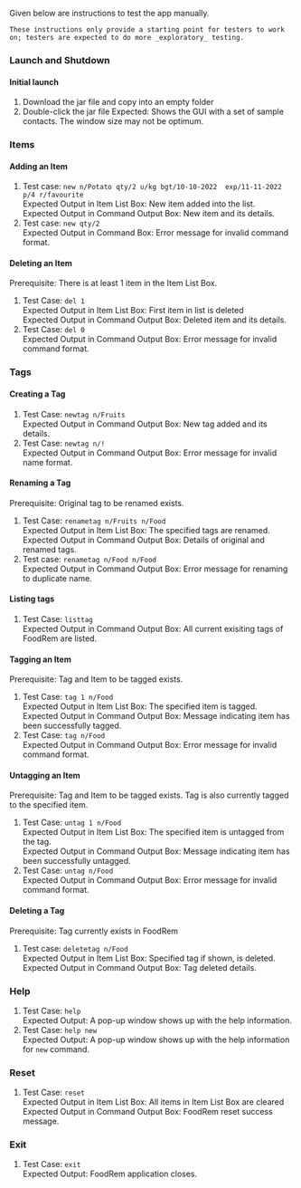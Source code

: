 <!-- markdownlint-disable-file first-line-h1 -->
Given below are instructions to test the app manually.

```note
These instructions only provide a starting point for testers to work on; testers are expected to do more _exploratory_ testing.
```

### Launch and Shutdown

#### Initial launch

1. Download the jar file and copy into an empty folder
1. Double-click the jar file Expected: Shows the GUI with a set of sample contacts. The window size may not be optimum.

### Items

#### Adding an Item

1. Test case: `new n/Potato qty/2 u/kg bgt/10-10-2022  exp/11-11-2022 p/4 r/favourite` <br> Expected Output in Item List Box: New item added into the list. <br> Expected Output in Command Output Box: New item and its details.
1. Test case: `new qty/2` <br> Expected Output in Command Box: Error message for invalid command format.

#### Deleting an Item

Prerequisite: There is at least 1 item in the Item List Box.

1. Test Case: `del 1`<br> Expected Output in Item List Box: First item in list is deleted <br> Expected Output in Command Output Box: Deleted item and its details.
1. Test Case: `del 0`<br> Expected Output in Command Output Box: Error message for invalid command format.

### Tags

#### Creating a Tag

1. Test Case: `newtag n/Fruits`<br> Expected Output in Command Output Box: New tag added and its details.
1. Test Case: `newtag n/!`<br> Expected Output in Command Output Box: Error message for invalid name format.

#### Renaming a Tag

Prerequisite: Original tag to be renamed exists.

1. Test Case: `renametag n/Fruits n/Food`<br> Expected Output in Item List Box: The specified tags are renamed. <br> Expected Output in Command Output Box: Details of original and renamed tags.
1. Test case: `renametag n/Food n/Food` <br>Expected Output in Command Output Box: Error message for renaming to duplicate name.

#### Listing tags

1. Test Case: `listtag` <br> Expected Output in Command Output Box: All current exisiting tags of FoodRem are listed.

#### Tagging an Item

Prerequisite: Tag and Item to be tagged exists.

1. Test Case: `tag 1 n/Food`<br> Expected Output in Item List Box: The specified item is tagged. <br> Expected Output in Command Output Box: Message indicating item has been successfully tagged.
1. Test Case: `tag n/Food`<br> Expected Output in Command Output Box: Error message for invalid command format.

#### Untagging an Item

Prerequisite: Tag and Item to be tagged exists. Tag is also currently tagged to the specified item.

1. Test Case: `untag 1 n/Food`<br> Expected Output in Item List Box: The specified item is untagged from the tag. <br> Expected Output in Command Output Box: Message indicating item has been successfully untagged.
1. Test Case: `untag n/Food`<br> Expected Output in Command Output Box: Error message for invalid command format.

#### Deleting a Tag

Prerequisite: Tag currently exists in FoodRem

1. Test case: `deletetag n/Food`<br> Expected Output in Item List Box: Specified tag if shown, is deleted. <br> Expected Output in Command Output Box: Tag deleted details.

### Help

1. Test Case: `help`<br> Expected Output: A pop-up window shows up with the help information.
1. Test Case: `help new`<br> Expected Output: A pop-up window shows up with the help information for `new` command.

### Reset

1. Test Case: `reset`<br> Expected Output in Item List Box: All items in Item List Box are cleared <br> Expected Output in Command Output Box: FoodRem reset success message.

### Exit

1. Test Case: `exit`<br> Expected Output: FoodRem application closes.
